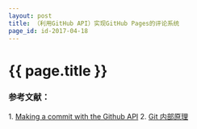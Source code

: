 ```yaml
---
layout: post
title: （利用GitHub API）实现GitHub Pages的评论系统
page_id: id-2017-04-18
---
```


<h1>{{ page.title }}</h1>

<h3>参考文献：</h3>
1. <a href="https://mdswanson.com/blog/2011/07/23/digging-around-the-github-api-take-2.html" target="_blank">Making a commit with the Github API</a>
2. <a href="https://git-scm.com/book/zh/v1/Git-%E5%86%85%E9%83%A8%E5%8E%9F%E7%90%86" target="_blank">Git 内部原理</a>
